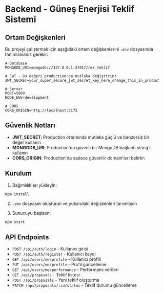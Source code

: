 # Backend - Güneş Enerjisi Teklif Sistemi

## Ortam Değişkenleri

Bu projeyi çalıştırmak için aşağıdaki ortam değişkenlerini `.env` dosyasında tanımlamanız gerekir:

```env
# Database
MONGODB_URI=mongodb://127.0.0.1:27017/rmr_teklif

# JWT - Bu değeri production'da mutlaka değiştirin!
JWT_SECRET=your_super_secure_jwt_secret_key_here_change_this_in_production

# Server
PORT=5000
NODE_ENV=development

# CORS
CORS_ORIGIN=http://localhost:5173
```

## Güvenlik Notları

- **JWT_SECRET**: Production ortamında mutlaka güçlü ve benzersiz bir değer kullanın
- **MONGODB_URI**: Production'da güvenli bir MongoDB bağlantı string'i kullanın
- **CORS_ORIGIN**: Production'da sadece güvenilir domain'leri belirtin

## Kurulum

1. Bağımlılıkları yükleyin:

```bash
npm install
```

2. `.env` dosyasını oluşturun ve yukarıdaki değişkenleri tanımlayın

3. Sunucuyu başlatın:

```bash
npm start
```

## API Endpoints

- `POST /api/auth/login` - Kullanıcı girişi
- `POST /api/auth/register` - Kullanıcı kaydı
- `GET /api/users/me/profile` - Kullanıcı profili
- `PUT /api/users/me/profile` - Profil güncelleme
- `GET /api/users/me/performance` - Performans verileri
- `GET /api/proposals` - Teklif listesi
- `POST /api/proposals` - Yeni teklif oluşturma
- `PATCH /api/proposals/:id/status` - Teklif durumu güncelleme
